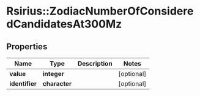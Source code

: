 # Rsirius::ZodiacNumberOfConsideredCandidatesAt300Mz



## Properties
Name | Type | Description | Notes
------------ | ------------- | ------------- | -------------
**value** | **integer** |  | [optional] 
**identifier** | **character** |  | [optional] 


